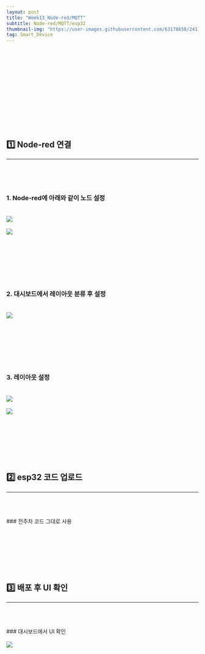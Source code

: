 ```yaml
---
layout: post
title: "Week13_Node-red/MQTT"
subtitle: Node-red/MQTT/esp32
thumbnail-img: "https://user-images.githubusercontent.com/63178658/241164406-d08c6b85-9ac5-4a75-b9c6-a9ae584218fa.png"
tag: Smart_Device
---
```

<br><br>
<br><br>
<br><br>
<br><br>
<br><br>
<br><br>
## 1️⃣ Node-red 연결 
<hr/>
<br>
<br><br>

### 1. Node-red에 아래와 같이 노드 설정 <br><br>
<img src = "https://user-images.githubusercontent.com/63178658/241164415-6dd9edcf-d8a6-4af4-bd3e-1d8304e205f8.png"/><br><br>
<img src = "https://user-images.githubusercontent.com/63178658/241164417-84aaddf1-4565-4efd-abb5-35f0108b521f.png"/><br><br>
<br><br>
<br><br>
<br><br>
### 2. 대시보드에서 레이아웃 분류 후 설정 <br><br>
<img src = "https://user-images.githubusercontent.com/63178658/241165860-0a6a7e42-a254-4e4b-b3f4-c70c1f0d9b33.png"/><br><br>
<br><br>
<br><br>
<br><br>
### 3. 레이아웃 설정 <br><br>
<img src = "https://user-images.githubusercontent.com/63178658/241165862-353f5d85-0747-4a8c-963e-a2543d90e47d.png"/><br><br>
<img src = "https://user-images.githubusercontent.com/63178658/241165867-9d632275-b00e-45e6-8598-9dbd87c2f319.png"/><br><br>
<br><br>
<br><br>
<br><br>
## 2️⃣ esp32 코드 업로드 
<hr/>
<br>
<br><br>
### 전주차 코드 그대로 사용
<script src="https://gist.github.com/yejin0509/90d5c41f114c36cb168e25472fcd14b4.js"></script><br><br>
<br><br>
<br><br>
<br><br>

## 3️⃣ 배포 후 UI 확인 
<hr/>
<br>
<br><br>
### 대시보드에서 UI 확인  <br><br>
<img src = "https://user-images.githubusercontent.com/63178658/241164406-d08c6b85-9ac5-4a75-b9c6-a9ae584218fa.png"/><br><br>
<br><br>
<br><br>
<br><br>
<br><br>
<br><br>
